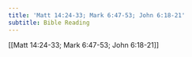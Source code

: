```yaml
---
title: 'Matt 14:24-33; Mark 6:47-53; John 6:18-21'
subtitle: Bible Reading
---
```


[[Matt 14:24-33; Mark 6:47-53; John 6:18-21]]